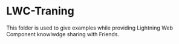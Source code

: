 # LWC-Traning
This folder is used to give examples while providing Lightning Web Component knowlwdge sharing with Friends.

